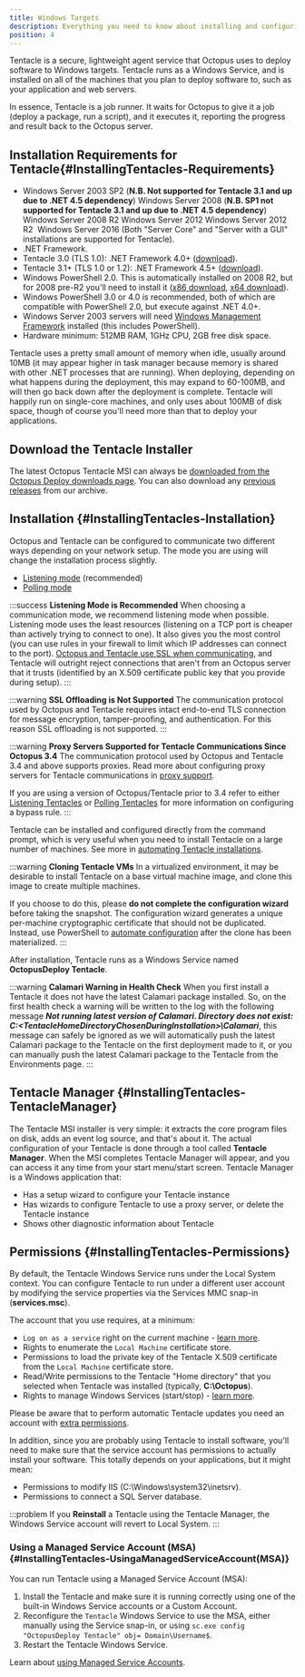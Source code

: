```yaml
---
title: Windows Targets
description: Everything you need to know about installing and configuring Octopus Tentacles for use with your deployments.
position: 4
---
```


Tentacle is a secure, lightweight agent service that Octopus uses to deploy software to Windows targets. Tentacle runs as a Windows Service, and is installed on all of the machines that you plan to deploy software to, such as your application and web servers.

In essence, Tentacle is a job runner. It waits for Octopus to give it a job (deploy a package, run a script), and it executes it, reporting the progress and result back to the Octopus server.

## Installation Requirements for Tentacle{#InstallingTentacles-Requirements}

- Windows Server 2003 SP2 (**N.B. Not supported for Tentacle 3.1 and up due to .NET 4.5 dependency**)
  Windows Server 2008 (**N.B. SP1 not supported for Tentacle 3.1 and up due to .NET 4.5 dependency**)
  Windows Server 2008 R2
  Windows Server 2012
  Windows Server 2012 R2 
  Windows Server 2016
  (Both "Server Core" and "Server with a GUI" installations are supported for Tentacle).
- .NET Framework.
- Tentacle 3.0 (TLS 1.0): .NET Framework 4.0+ ([download](http://www.microsoft.com/en-au/download/details.aspx?id=17851)).
- Tentacle 3.1+ (TLS 1.0 or 1.2): .NET Framework 4.5+ ([download](http://www.microsoft.com/en-au/download/details.aspx?id=42643)).
- Windows PowerShell 2.0. This is automatically installed on 2008 R2, but for 2008 pre-R2 you'll need to install it ([x86 download](http://www.microsoft.com/download/en/details.aspx?id=11829&amp;__hstc=254453975.06c54f702f3aed3215f4224e6b75b56f.1380851265147.1386910090621.1387188601891.78&amp;__hssc=254453975.2.1387188601891&amp;__hsfp=4151299608), [x64 download](http://www.microsoft.com/download/en/details.aspx?displaylang=en&amp;id=20430&amp;__hstc=254453975.06c54f702f3aed3215f4224e6b75b56f.1380851265147.1386910090621.1387188601891.78&amp;__hssc=254453975.2.1387188601891&amp;__hsfp=4151299608)).
- Windows PowerShell 3.0 or 4.0 is recommended, both of which are compatible with PowerShell 2.0, but execute against .NET 4.0+.
- Windows Server 2003 servers will need [Windows Management Framework](http://support.microsoft.com/kb/968930?__hstc=254453975.06c54f702f3aed3215f4224e6b75b56f.1380851265147.1386910090621.1387188601891.78&amp;__hssc=254453975.2.1387188601891&amp;__hsfp=4151299608) installed (this includes PowerShell).
- Hardware minimum: 512MB RAM, 1GHz CPU, 2GB free disk space.

Tentacle uses a pretty small amount of memory when idle, usually around 10MB (it may appear higher in task manager because memory is shared with other .NET processes that are running). When deploying, depending on what happens during the deployment, this may expand to 60-100MB, and will then go back down after the deployment is complete. Tentacle will happily run on single-core machines, and only uses about 100MB of disk space, though of course you'll need more than that to deploy your applications.


## Download the Tentacle Installer

The latest Octopus Tentacle MSI can always be [downloaded from the Octopus Deploy downloads page](https://octopus.com/downloads). You can also download any [previous releases](https://octopus.com/downloads/previous) from our archive.

## Installation {#InstallingTentacles-Installation}

Octopus and Tentacle can be configured to communicate two different ways depending on your network setup. The mode you are using will change the installation process slightly.

- [Listening mode](/docs/infrastructure/windows-targets/listening-tentacles/index.md) (recommended)
- [Polling mode](/docs/infrastructure/windows-targets/polling-tentacles/index.md)

:::success
**Listening Mode is Recommended**
When choosing a communication mode, we recommend listening mode when possible. Listening mode uses the least resources (listening on a TCP port is cheaper than actively trying to connect to one). It also gives you the most control (you can use rules in your firewall to limit which IP addresses can connect to the port). [Octopus and Tentacle use SSL when communicating](/docs/administration/security/octopus-tentacle-communication/index.md), and Tentacle will outright reject connections that aren't from an Octopus server that it trusts (identified by an X.509 certificate public key that you provide during setup).
:::

:::warning
**SSL Offloading is Not Supported**
The communication protocol used by Octopus and Tentacle requires intact end-to-end TLS connection for message encryption, tamper-proofing, and authentication. For this reason SSL offloading is not supported.
:::

:::warning
**Proxy Servers Supported for Tentacle Communications Since Octopus 3.4**
The communication protocol used by Octopus and Tentacle 3.4 and above supports proxies. Read more about configuring proxy servers for Tentacle communications in [proxy support](/docs/infrastructure/windows-targets/proxy-support.md).

If you are using a version of Octopus/Tentacle prior to 3.4 refer to either [Listening Tentacles](/docs/infrastructure/windows-targets/listening-tentacles/index.md) or [Polling Tentacles](/docs/infrastructure/windows-targets/polling-tentacles/index.md) for more information on configuring a bypass rule.
:::

Tentacle can be installed and configured directly from the command prompt, which is very useful when you need to install Tentacle on a large number of machines. See more in [automating Tentacle installations](/docs/infrastructure/windows-targets/automating-tentacle-installation.md).

:::warning
**Cloning Tentacle VMs**
In a virtualized environment, it may be desirable to install Tentacle on a base virtual machine image, and clone this image to create multiple machines.

If you choose to do this, please **do not complete the configuration wizard** before taking the snapshot. The configuration wizard generates a unique per-machine cryptographic certificate that should not be duplicated. Instead, use PowerShell to [automate configuration](/docs/infrastructure/windows-targets/automating-tentacle-installation.md) after the clone has been materialized.
:::

After installation, Tentacle runs as a Windows Service named **OctopusDeploy Tentacle**.

:::warning
**Calamari Warning in Health Check**
When you first install a Tentacle it does not have the latest Calamari package installed. So, on the first health check a warning will be written to the log with the following message ***Not running latest version of Calamari. Directory does not exist: C:\<TentacleHomeDirectoryChosenDuringInstallation>\Calamari***, this message can safely be ignored as we will automatically push the latest Calamari package to the Tentacle on the first deployment made to it, or you can manually push the latest Calamari package to the Tentacle from the Environments page.
:::

## Tentacle Manager {#InstallingTentacles-TentacleManager}

The Tentacle MSI installer is very simple: it extracts the core program files on disk, adds an event log source, and that's about it. The actual configuration of your Tentacle is done through a tool called **Tentacle Manager**. When the MSI completes Tentacle Manager will appear, and you can access it any time from your start menu/start screen. Tentacle Manager is a Windows application that:

- Has a setup wizard to configure your Tentacle instance
- Has wizards to configure Tentacle to use a proxy server, or delete the Tentacle instance
- Shows other diagnostic information about Tentacle

## Permissions {#InstallingTentacles-Permissions}

By default, the Tentacle Windows Service runs under the Local System context. You can configure Tentacle to run under a different user account by modifying the service properties via the Services MMC snap-in (**services.msc**).

The account that you use requires, at a minimum:

- `Log on as a service` right on the current machine - [learn more](https://technet.microsoft.com/en-us/library/dn221981(v=ws.11).aspx).
- Rights to enumerate the `Local Machine` certificate store.
- Permissions to load the private key of the Tentacle X.509 certificate from the `Local Machine` certificate store.
- Read/Write permissions to the Tentacle "Home directory" that you selected when Tentacle was installed (typically, **C:\Octopus**).
- Rights to manage Windows Services (start/stop) - [learn more](https://social.technet.microsoft.com/wiki/contents/articles/5752.how-to-grant-users-rights-to-manage-services-start-stop-etc.aspx).

Please be aware that to perform automatic Tentacle updates you need an account with [extra permissions](/docs/infrastructure/environments/machine-policies.md#MachinePolicies-TentacleUpdateAccount).

In addition, since you are probably using Tentacle to install software, you'll need to make sure that the service account has permissions to actually install your software. This totally depends on your applications, but it might mean:

- Permissions to modify IIS (C:\Windows\system32\inetsrv).
- Permissions to connect a SQL Server database.

:::problem
If you **Reinstall** a Tentacle using the Tentacle Manager, the Windows Service account will revert to Local System.
:::

### Using a Managed Service Account (MSA) {#InstallingTentacles-UsingaManagedServiceAccount(MSA)}

You can run Tentacle using a Managed Service Account (MSA):

1. Install the Tentacle and make sure it is running correctly using one of the built-in Windows Service accounts or a Custom Account.
2. Reconfigure the `Tentacle` Windows Service to use the MSA, either manually using the Service snap-in, or using `sc.exe config "OctopusDeploy Tentacle" obj= Domain\Username$`.
3. Restart the Tentacle Windows Service.

Learn about [using Managed Service Accounts](https://technet.microsoft.com/en-us/library/dd548356(v=ws.10).aspx).
